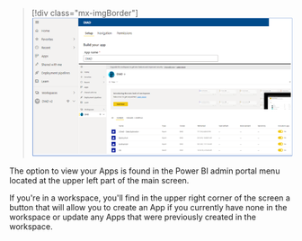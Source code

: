 > [!div class="mx-imgBorder"]
> [![Graphic of screen shots associated with using Apps to share Power BI content.](../media/5-apps.png)](../media/5-apps.png#lightbox)

The option to view your Apps is found in the Power BI admin portal menu located at the upper left part of the main screen.

If you're in a workspace, you'll find in the upper right corner of the screen a button that will allow you to create an App if you currently have none in the workspace or update any Apps that were previously created in the workspace.
